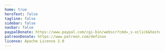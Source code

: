 ```yaml
---
home: true
heroText: false
tagline: false
sidebar: false
navbar: false
paypalDonate: https://www.paypal.com/cgi-bin/webscr?cmd=_s-xclick&hosted_button_id=YTEKSUJU7JTKW&source=url
patreonDonate: https://www.patreon.com/definux
license: Apache License 2.0
---
```

